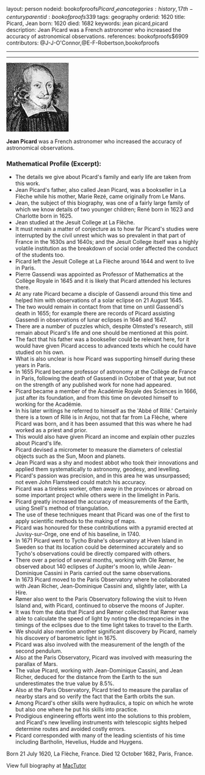 layout: person
nodeid: bookofproofs$Picard_Jean
categories: history,17th-century
parentid: bookofproofs$339
tags: geography
orderid: 1620
title: Picard, Jean
born: 1620
died: 1682
keywords: jean picard,picard
description: Jean Picard was a French astronomer who increased the accuracy of astronomical observations.
references: bookofproofs$6909
contributors: @J-J-O'Connor,@E-F-Robertson,bookofproofs

---



---

![Picard_Jean.jpg](https://github.com/bookofproofs/bookofproofs.github.io/blob/main/_sources/_assets/images/portraits/Picard_Jean.jpg?raw=true)

**Jean Picard** was a French astronomer who increased the accuracy of astronomical observations.

### Mathematical Profile (Excerpt):
* The details we give about Picard's family and early life are taken from this work.
* Jean Picard's father, also called Jean Picard, was a bookseller in La Flèche while his mother, Marie Rezé, came originally from Le Mans.
* Jean, the subject of this biography, was one of a fairly large family of which we know details of two younger children; René born in 1623 and Charlotte born in 1625.
* Jean studied at the Jesuit College at La Flèche.
* It must remain a matter of conjecture as to how far Picard's studies were interrupted by the civil unrest which was so prevalent in that part of France in the 1630s and 1640s; and the Jesuit College itself was a highly volatile institution as the breakdown of social order affected the conduct of the students too.
* Picard left the Jesuit College at La Flèche around 1644 and went to live in Paris.
* Pierre Gassendi was appointed as Professor of Mathematics at the Collège Royale in 1645 and it is likely that Picard attended his lectures there.
* At any rate Picard became a disciple of Gassendi around this time and helped him with observations of a solar eclipse on 21 August 1645.
* The two would remain in contact from that time on until Gassendi's death in 1655; for example there are records of Picard assisting Gassendi in observations of lunar eclipses in 1646 and 1647.
* There are a number of puzzles which, despite Olmsted's research, still remain about Picard's life and one should be mentioned at this point.
* The fact that his father was a bookseller could be relevant here, for it would have given Picard access to advanced texts which he could have studied on his own.
* What is also unclear is how Picard was supporting himself during these years in Paris.
* In 1655 Picard became professor of astronomy at the Collège de France in Paris, following the death of Gassendi in October of that year, but not on the strength of any published work for none had appeared.
* Picard became a member of the Académie Royale des Sciences in 1666, just after its foundation, and from this time on devoted himself to working for the Académie.
* In his later writings he referred to himself as the 'Abbé of Rillé.' Certainly there is a town of Rillé is in Anjou, not that far from La Flèche, where Picard was born, and it has been assumed that this was where he had worked as a priest and prior.
* This would also have given Picard an income and explain other puzzles about Picard's life.
* Picard devised a micrometer to measure the diameters of celestial objects such as the Sun, Moon and planets.
* Jean Picard was a shy and modest abbot who took their innovations and applied them systematically to astronomy, geodesy, and levelling.
* Picard's passion was precision, and in this area he was unsurpassed; not even John Flamsteed could match his accuracy.
* Picard was a tireless worker, often away in the provinces or abroad on some important project while others were in the limelight in Paris.
* Picard greatly increased the accuracy of measurements of the Earth, using Snell's method of triangulation.
* The use of these techniques meant that Picard was one of the first to apply scientific methods to the making of maps.
* Picard was honoured for these contributions with a pyramid erected at Juvisy-sur-Orge, one end of his baseline, in 1740.
* In 1671 Picard went to Tycho Brahe's observatory at Hven Island in Sweden so that its location could be determined accurately and so Tycho's observations could be directly compared with others.
* There over a period of several months, working with Ole Rømer, he observed about 140 eclipses of Jupiter's moon Io, while Jean-Dominique Cassini in Paris carried out the same observations.
* In 1673 Picard moved to the Paris Observatory where he collaborated with Jean Richer, Jean-Dominique Cassini and, slightly later, with La Hire.
* Rømer also went to the Paris Observatory following the visit to Hven Island and, with Picard, continued to observe the moons of Jupiter.
* It was from the data that Picard and Rømer collected that Rømer was able to calculate the speed of light by noting the discrepancies in the timings of the eclipses due to the time light takes to travel to the Earth.
* We should also mention another significant discovery by Picard, namely his discovery of barometric light in 1675.
* Picard was also involved with the measurement of the length of the second pendulum.
* Also at the Paris Observatory, Picard was involved with measuring the parallax of Mars.
* The value Picard, working with Jean-Dominique Cassini, and Jean Richer, deduced for the distance from the Earth to the sun underestimates the true value by 8.5%.
* Also at the Paris Observatory, Picard tried to measure the parallax of nearby stars and so verify the fact that the Earth orbits the sun.
* Among Picard's other skills were hydraulics, a topic on which he wrote but also one where he put his skills into practice.
* Prodigious engineering efforts went into the solutions to this problem, and Picard's new levelling instruments with telescopic sights helped determine routes and avoided costly errors.
* Picard corresponded with many of the leading scientists of his time including Bartholin, Hevelius, Hudde and Huygens.

Born 21 July 1620, La Flèche, France. Died 12 October 1682, Paris, France.

View full biography at [MacTutor](https://mathshistory.st-andrews.ac.uk/Biographies/Picard_Jean/)
